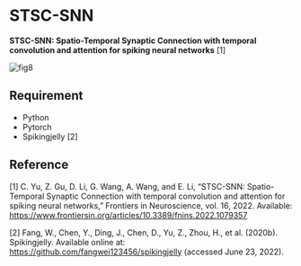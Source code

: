# STSC-SNN
**STSC-SNN: Spatio-Temporal Synaptic Connection with temporal convolution and attention for spiking neural networks** [1]

![fig8](https://user-images.githubusercontent.com/53027042/209416068-f150f4af-2704-488c-bb6a-35aa4a160752.png)



## Requirement
- Python
- Pytorch 
- Spikingjelly [2]

## Reference

[1] C. Yu, Z. Gu, D. Li, G. Wang, A. Wang, and E. Li, “STSC-SNN: Spatio-Temporal Synaptic Connection with temporal convolution and attention for spiking neural networks,” Frontiers in Neuroscience, vol. 16, 2022. Available: https://www.frontiersin.org/articles/10.3389/fnins.2022.1079357

[2] Fang, W., Chen, Y., Ding, J., Chen, D., Yu, Z., Zhou, H., et al. (2020b). Spikingjelly. Available online at: https://github.com/fangwei123456/spikingjelly (accessed June 23, 2022).
